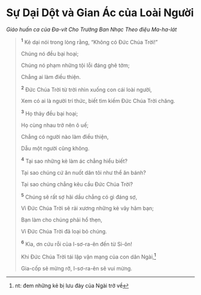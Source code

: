 # Sự Dại Dột và Gian Ác của Loài Người
*Giáo huấn ca của Ða-vít Cho Trưởng Ban Nhạc Theo điệu Ma-ha-lát*

> <sup><b>1</b></sup> Kẻ dại nói trong lòng rằng, “Không có Ðức Chúa Trời!”
> 
> Chúng nó đều bại hoại;
> 
> Chúng nó phạm những tội lỗi đáng ghê tởm;
> 
> Chẳng ai làm điều thiện.
> 
> <sup><b>2</b></sup> Ðức Chúa Trời từ trời nhìn xuống con cái loài người,
> 
> Xem có ai là người trí thức, biết tìm kiếm Ðức Chúa Trời chăng.
> 
> <sup><b>3</b></sup> Họ thảy đều bại hoại;
> 
> Họ cùng nhau trở nên ô uế;
> 
> Chẳng có người nào làm điều thiện,
> 
> Dẫu một người cũng không.
>
> <sup><b>4</b></sup> Tại sao những kẻ làm ác chẳng hiểu biết?
> 
> Tại sao chúng cứ ăn nuốt dân tôi như thể ăn bánh?
> 
> Tại sao chúng chẳng kêu cầu Ðức Chúa Trời?
>
> <sup><b>5</b></sup> Chúng sẽ rất sợ hãi dầu chẳng có gì đáng sợ,
> 
> Vì Ðức Chúa Trời sẽ rải xương những kẻ vây hãm bạn;
> 
> Bạn làm cho chúng phải hổ thẹn,
> 
> Vì Ðức Chúa Trời đã loại bỏ chúng.
>
> <sup><b>6</b></sup> Kìa, ơn cứu rỗi của I-sơ-ra-ên đến từ Si-ôn!
> 
> Khi Ðức Chúa Trời tái lập vận mạng của con dân Ngài,[^1-c6601062-7105-4bb1-94bb-1050f7cce225]
> 
> Gia-cốp sẽ mừng rỡ, I-sơ-ra-ên sẽ vui mừng.

[^1-c6601062-7105-4bb1-94bb-1050f7cce225]: nt: đem những kẻ bị lưu đày của Ngài trở về